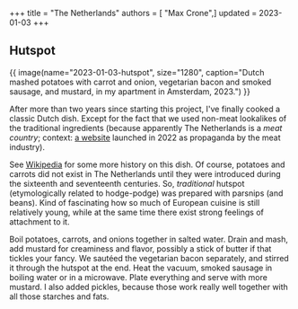 +++
title = "The Netherlands"
authors = [ "Max Crone",]
updated = 2023-01-03
+++


## Hutspot

{{ image(name="2023-01-03-hutspot", size="1280", caption="Dutch mashed potatoes with carrot and onion, vegetarian bacon and smoked sausage, and mustard, in my apartment in Amsterdam, 2023.") }}

After more than two years since starting this project, I've finally cooked a classic Dutch dish.
Except for the fact that we used non-meat lookalikes of the traditional ingredients (because apparently The Netherlands is a *meat country*; context: [a website](https://www.nederlandvleesland.nl/) launched in 2022 as propaganda by the meat industry).

See [Wikipedia](https://en.wikipedia.org/wiki/Hutspot) for some more history on this dish.
Of course, potatoes and carrots did not exist in The Netherlands until they were introduced during the sixteenth and seventeenth centuries.
So, *traditional* hutspot (etymologically related to hodge-podge) was prepared with parsnips (and beans).
Kind of fascinating how so much of European cuisine is still relatively young, while at the same time there exist strong feelings of attachment to it.

Boil potatoes, carrots, and onions together in salted water.
Drain and mash, add mustard for creaminess and flavor, possibly a stick of butter if that tickles your fancy.
We sautéed the vegetarian bacon separately, and stirred it through the hutspot at the end.
Heat the vacuum, smoked sausage in boiling water or in a microwave.
Plate everything and serve with more mustard.
I also added pickles, because those work really well together with all those starches and fats.
